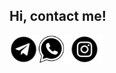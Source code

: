 ## Hi, contact me!
<a href="https://t.me/skechko">
  <img align="left" alt="telegram" width="45px" src="https://github.com/SKechko/SKechko/blob/main/icons/telegram-black.png">
</a>

<a href="https://wa.me/79520580690">
  <img align="left" alt="whatsapp" width="45px" src="https://github.com/SKechko/SKechko/blob/main/icons/whatsapp-icon-3953.png">
</a>

<a href="https://www.instagram.com/s_artemiev0309">
  <img align="left" alt="instagram" width="60px" src="https://github.com/SKechko/SKechko/blob/main/icons/instagram-icon-white-on-black-circle.png">
</a>


